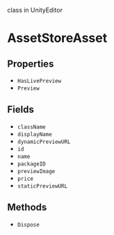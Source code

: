 class in UnityEditor
# AssetStoreAsset

## Properties
- `HasLivePreview`
- `Preview`
## Fields
- `className`
- `displayName`
- `dynamicPreviewURL`
- `id`
- `name`
- `packageID`
- `previewImage`
- `price`
- `staticPreviewURL`
## Methods
- `Dispose`
